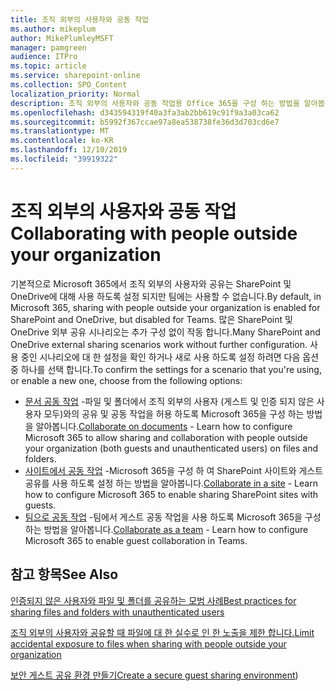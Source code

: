 ```yaml
---
title: 조직 외부의 사용자와 공동 작업
ms.author: mikeplum
author: MikePlumleyMSFT
manager: pamgreen
audience: ITPro
ms.topic: article
ms.service: sharepoint-online
ms.collection: SPO_Content
localization_priority: Normal
description: 조직 외부의 사용자와 공동 작업용 Office 365을 구성 하는 방법을 알아봅니다.
ms.openlocfilehash: d343594319f40a3fa3ab2bb619c91f9a3a03ca62
ms.sourcegitcommit: b5992f367ccae97a8ea538738fe36d3d703cd6e7
ms.translationtype: MT
ms.contentlocale: ko-KR
ms.lasthandoff: 12/10/2019
ms.locfileid: "39919322"
---
```

# <a name="collaborating-with-people-outside-your-organization"></a><span data-ttu-id="f936a-103">조직 외부의 사용자와 공동 작업</span><span class="sxs-lookup"><span data-stu-id="f936a-103">Collaborating with people outside your organization</span></span>

<span data-ttu-id="f936a-104">기본적으로 Microsoft 365에서 조직 외부의 사용자와 공유는 SharePoint 및 OneDrive에 대해 사용 하도록 설정 되지만 팀에는 사용할 수 없습니다.</span><span class="sxs-lookup"><span data-stu-id="f936a-104">By default, in Microsoft 365, sharing with people outside your organization is enabled for SharePoint and OneDrive, but disabled for Teams.</span></span> <span data-ttu-id="f936a-105">많은 SharePoint 및 OneDrive 외부 공유 시나리오는 추가 구성 없이 작동 합니다.</span><span class="sxs-lookup"><span data-stu-id="f936a-105">Many SharePoint and OneDrive external sharing scenarios work without further configuration.</span></span> <span data-ttu-id="f936a-106">사용 중인 시나리오에 대 한 설정을 확인 하거나 새로 사용 하도록 설정 하려면 다음 옵션 중 하나를 선택 합니다.</span><span class="sxs-lookup"><span data-stu-id="f936a-106">To confirm the settings for a scenario that you're using, or enable a new one, choose from the following options:</span></span>

- <span data-ttu-id="f936a-107">[문서 공동 작업](collaborate-on-documents.md) -파일 및 폴더에서 조직 외부의 사용자 (게스트 및 인증 되지 않은 사용자 모두)와의 공유 및 공동 작업을 허용 하도록 Microsoft 365을 구성 하는 방법을 알아봅니다.</span><span class="sxs-lookup"><span data-stu-id="f936a-107">[Collaborate on documents](collaborate-on-documents.md) - Learn how to configure Microsoft 365 to allow sharing and collaboration with people outside your organization (both guests and unauthenticated users) on files and folders.</span></span>
- <span data-ttu-id="f936a-108">[사이트에서 공동 작업](collaborate-in-a-site.md) -Microsoft 365을 구성 하 여 SharePoint 사이트와 게스트 공유를 사용 하도록 설정 하는 방법을 알아봅니다.</span><span class="sxs-lookup"><span data-stu-id="f936a-108">[Collaborate in a site](collaborate-in-a-site.md) - Learn how to configure Microsoft 365 to enable sharing SharePoint sites with guests.</span></span>
- <span data-ttu-id="f936a-109">[팀으로 공동 작업](collaborate-as-a-team.md) -팀에서 게스트 공동 작업을 사용 하도록 Microsoft 365을 구성 하는 방법을 알아봅니다.</span><span class="sxs-lookup"><span data-stu-id="f936a-109">[Collaborate as a team](collaborate-as-a-team.md) - Learn how to configure Microsoft 365 to enable guest collaboration in Teams.</span></span>

## <a name="see-also"></a><span data-ttu-id="f936a-110">참고 항목</span><span class="sxs-lookup"><span data-stu-id="f936a-110">See Also</span></span>

[<span data-ttu-id="f936a-111">인증되지 않은 사용자와 파일 및 폴더를 공유하는 모범 사례</span><span class="sxs-lookup"><span data-stu-id="f936a-111">Best practices for sharing files and folders with unauthenticated users</span></span>](best-practices-anonymous-sharing.md)

[<span data-ttu-id="f936a-112">조직 외부의 사용자와 공유할 때 파일에 대 한 실수로 인 한 노출을 제한 합니다.</span><span class="sxs-lookup"><span data-stu-id="f936a-112">Limit accidental exposure to files when sharing with people outside your organization</span></span>](sharing-limit-accidental-exposure.md)

<span data-ttu-id="f936a-113">[보안 게스트 공유 환경 만들기](create-a-secure-guest-sharing-environment.md)</span><span class="sxs-lookup"><span data-stu-id="f936a-113">[Create a secure guest sharing environment](create-a-secure-guest-sharing-environment.md))</span></span>
